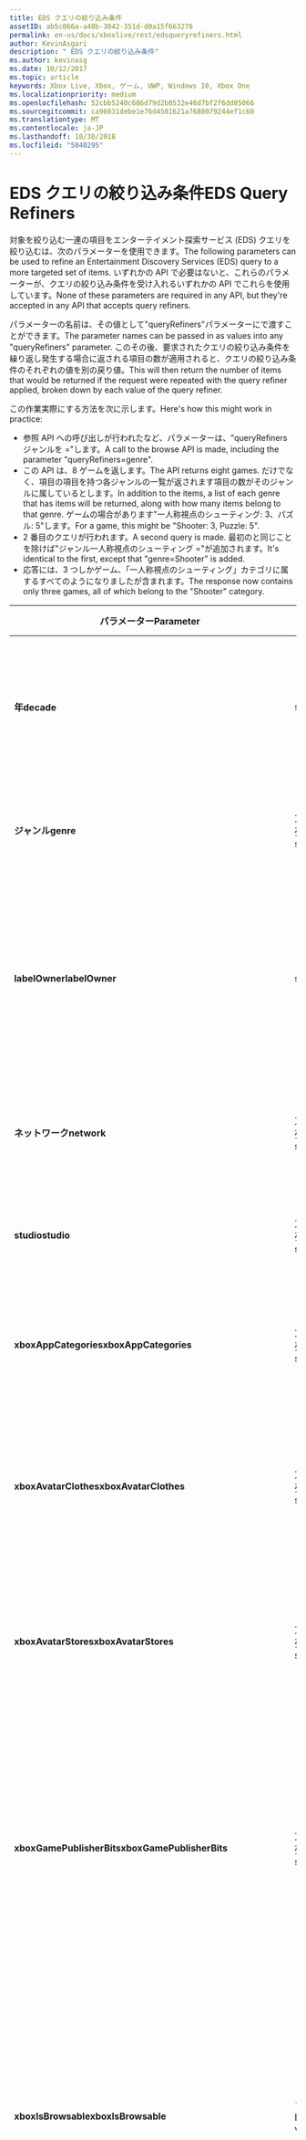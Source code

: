 ```yaml
---
title: EDS クエリの絞り込み条件
assetID: ab5c066a-a48b-3042-351d-d0a15f663276
permalink: en-us/docs/xboxlive/rest/edsqueryrefiners.html
author: KevinAsgari
description: " EDS クエリの絞り込み条件"
ms.author: kevinasg
ms.date: 10/12/2017
ms.topic: article
keywords: Xbox Live, Xbox, ゲーム, UWP, Windows 10, Xbox One
ms.localizationpriority: medium
ms.openlocfilehash: 52cbb5240c686d79d2b0532e46d7bf2f6dd85066
ms.sourcegitcommit: ca96031debe1e76d4501621a7680079244ef1c60
ms.translationtype: MT
ms.contentlocale: ja-JP
ms.lasthandoff: 10/30/2018
ms.locfileid: "5840295"
---
```

# <a name="eds-query-refiners"></a><span data-ttu-id="206f1-104">EDS クエリの絞り込み条件</span><span class="sxs-lookup"><span data-stu-id="206f1-104">EDS Query Refiners</span></span>
 
<a id="ID4EO"></a>

  
 
<span data-ttu-id="206f1-105">対象を絞り込む一連の項目をエンターテイメント探索サービス (EDS) クエリを絞り込むは、次のパラメーターを使用できます。</span><span class="sxs-lookup"><span data-stu-id="206f1-105">The following parameters can be used to refine an Entertainment Discovery Services (EDS) query to a more targeted set of items.</span></span> <span data-ttu-id="206f1-106">いずれかの API で必要はないと、これらのパラメーターが、クエリの絞り込み条件を受け入れるいずれかの API でこれらを使用しています。</span><span class="sxs-lookup"><span data-stu-id="206f1-106">None of these parameters are required in any API, but they're accepted in any API that accepts query refiners.</span></span>
 
<span data-ttu-id="206f1-107">パラメーターの名前は、その値として"queryRefiners"パラメーターにで渡すことができます。</span><span class="sxs-lookup"><span data-stu-id="206f1-107">The parameter names can be passed in as values into any "queryRefiners" parameter.</span></span> <span data-ttu-id="206f1-108">このその後、要求されたクエリの絞り込み条件を繰り返し発生する場合に返される項目の数が適用されると、クエリの絞り込み条件のそれぞれの値を別の戻り値。</span><span class="sxs-lookup"><span data-stu-id="206f1-108">This will then return the number of items that would be returned if the request were repeated with the query refiner applied, broken down by each value of the query refiner.</span></span>
 
<span data-ttu-id="206f1-109">この作業実際にする方法を次に示します。</span><span class="sxs-lookup"><span data-stu-id="206f1-109">Here's how this might work in practice:</span></span>
 
   * <span data-ttu-id="206f1-110">参照 API への呼び出しが行われたなど、パラメーターは、"queryRefiners ジャンルを ="します。</span><span class="sxs-lookup"><span data-stu-id="206f1-110">A call to the browse API is made, including the parameter "queryRefiners=genre".</span></span>
   * <span data-ttu-id="206f1-111">この API は、8 ゲームを返します。</span><span class="sxs-lookup"><span data-stu-id="206f1-111">The API returns eight games.</span></span> <span data-ttu-id="206f1-112">だけでなく、項目の項目を持つ各ジャンルの一覧が返されます項目の数がそのジャンルに属しているとします。</span><span class="sxs-lookup"><span data-stu-id="206f1-112">In addition to the items, a list of each genre that has items will be returned, along with how many items belong to that genre.</span></span> <span data-ttu-id="206f1-113">ゲームの場合があります"一人称視点のシューティング: 3、パズル: 5"します。</span><span class="sxs-lookup"><span data-stu-id="206f1-113">For a game, this might be "Shooter: 3, Puzzle: 5".</span></span>
   * <span data-ttu-id="206f1-114">2 番目のクエリが行われます。</span><span class="sxs-lookup"><span data-stu-id="206f1-114">A second query is made.</span></span> <span data-ttu-id="206f1-115">最初のと同じことを除けば"ジャンル一人称視点のシューティング ="が追加されます。</span><span class="sxs-lookup"><span data-stu-id="206f1-115">It's identical to the first, except that "genre=Shooter" is added.</span></span>
   * <span data-ttu-id="206f1-116">応答には、3 つしかゲーム、「一人称視点のシューティング」カテゴリに属するすべてのようになりましたが含まれます。</span><span class="sxs-lookup"><span data-stu-id="206f1-116">The response now contains only three games, all of which belong to the "Shooter" category.</span></span>
  
| <span data-ttu-id="206f1-117">パラメーター</span><span class="sxs-lookup"><span data-stu-id="206f1-117">Parameter</span></span>| <span data-ttu-id="206f1-118">データ型</span><span class="sxs-lookup"><span data-stu-id="206f1-118">Data Type</span></span>| <span data-ttu-id="206f1-119">説明</span><span class="sxs-lookup"><span data-stu-id="206f1-119">Description</span></span>| 
| --- | --- | --- | 
| <b><span data-ttu-id="206f1-120">年</span><span class="sxs-lookup"><span data-stu-id="206f1-120">decade</span></span></b>| <span data-ttu-id="206f1-121">string</span><span class="sxs-lookup"><span data-stu-id="206f1-121">string</span></span>| <span data-ttu-id="206f1-122">10 年間ですべての項目する必要がありますリリースされています。</span><span class="sxs-lookup"><span data-stu-id="206f1-122">The decade in which all items must have been released.</span></span>| 
| <b><span data-ttu-id="206f1-123">ジャンル</span><span class="sxs-lookup"><span data-stu-id="206f1-123">genre</span></span></b>| <span data-ttu-id="206f1-124">文字列の配列</span><span class="sxs-lookup"><span data-stu-id="206f1-124">array of string</span></span>| <span data-ttu-id="206f1-125">すべての項目が必要なジャンルの一覧。</span><span class="sxs-lookup"><span data-stu-id="206f1-125">The list of genres that all items must have.</span></span>| 
| <b><span data-ttu-id="206f1-126">labelOwner</span><span class="sxs-lookup"><span data-stu-id="206f1-126">labelOwner</span></span></b>| <span data-ttu-id="206f1-127">string</span><span class="sxs-lookup"><span data-stu-id="206f1-127">string</span></span>| <span data-ttu-id="206f1-128">アーティスト、アルバム、またはトラックに関連付けられているミュージック ラベル。</span><span class="sxs-lookup"><span data-stu-id="206f1-128">The music label associated with the artist, album, or track.</span></span>| 
| <b><span data-ttu-id="206f1-129">ネットワーク</span><span class="sxs-lookup"><span data-stu-id="206f1-129">network</span></span></b>| <span data-ttu-id="206f1-130">文字列の配列</span><span class="sxs-lookup"><span data-stu-id="206f1-130">array of string</span></span>| <span data-ttu-id="206f1-131">このネットワークは、項目を作成します。</span><span class="sxs-lookup"><span data-stu-id="206f1-131">The network that created the items.</span></span>| 
| <b><span data-ttu-id="206f1-132">studio</span><span class="sxs-lookup"><span data-stu-id="206f1-132">studio</span></span></b>| <span data-ttu-id="206f1-133">文字列の配列</span><span class="sxs-lookup"><span data-stu-id="206f1-133">array of string</span></span>| <span data-ttu-id="206f1-134">項目の作成、studio します。</span><span class="sxs-lookup"><span data-stu-id="206f1-134">The studio that created the items.</span></span>| 
| <b><span data-ttu-id="206f1-135">xboxAppCategories</span><span class="sxs-lookup"><span data-stu-id="206f1-135">xboxAppCategories</span></span></b>| <span data-ttu-id="206f1-136">文字列の配列</span><span class="sxs-lookup"><span data-stu-id="206f1-136">array of string</span></span>| <span data-ttu-id="206f1-137">すべての Xbox アプリに必要なカテゴリの一覧。</span><span class="sxs-lookup"><span data-stu-id="206f1-137">The list of categories that all Xbox Apps must have.</span></span>| 
| <b><span data-ttu-id="206f1-138">xboxAvatarClothes</span><span class="sxs-lookup"><span data-stu-id="206f1-138">xboxAvatarClothes</span></span></b>| <span data-ttu-id="206f1-139">文字列の配列</span><span class="sxs-lookup"><span data-stu-id="206f1-139">array of string</span></span>| <span data-ttu-id="206f1-140">洋服の種類の一覧のすべての Xbox アバター項目が必要です。</span><span class="sxs-lookup"><span data-stu-id="206f1-140">The list of clothing types all Xbox Avatar items must have.</span></span>| 
| <b><span data-ttu-id="206f1-141">xboxAvatarStores</span><span class="sxs-lookup"><span data-stu-id="206f1-141">xboxAvatarStores</span></span></b>| <span data-ttu-id="206f1-142">文字列の配列</span><span class="sxs-lookup"><span data-stu-id="206f1-142">array of string</span></span>| <span data-ttu-id="206f1-143">アバター項目が所属する必要があるすべての Xbox にストアの一覧。</span><span class="sxs-lookup"><span data-stu-id="206f1-143">The list of stores to which all Xbox avatar items must belong.</span></span>| 
| <b><span data-ttu-id="206f1-144">xboxGamePublisherBits</span><span class="sxs-lookup"><span data-stu-id="206f1-144">xboxGamePublisherBits</span></span></b>| <span data-ttu-id="206f1-145">文字列の配列</span><span class="sxs-lookup"><span data-stu-id="206f1-145">array of string</span></span>| <span data-ttu-id="206f1-146">すべてのゲームの種類の項目や AppType 項目に対して設定する必要がありますゲーム パブリッシャー ビットの一覧。</span><span class="sxs-lookup"><span data-stu-id="206f1-146">The list of game publisher bits that must be set on all GameType items or AppType items.</span></span>| 
| <b><span data-ttu-id="206f1-147">xboxIsBrowsable</span><span class="sxs-lookup"><span data-stu-id="206f1-147">xboxIsBrowsable</span></span></b>| <span data-ttu-id="206f1-148">ブール値</span><span class="sxs-lookup"><span data-stu-id="206f1-148">Boolean value</span></span>| <span data-ttu-id="206f1-149"><b>True</b>を返す場合は、実践的なコンテンツだけでなく、直接操作できる完全なゲームです。</span><span class="sxs-lookup"><span data-stu-id="206f1-149">If <b>true</b>, will return full games which are not directly actionable in addition to actionable content.</span></span> <span data-ttu-id="206f1-150">既定値は<b>false</b>。</span><span class="sxs-lookup"><span data-stu-id="206f1-150">Defaults to <b>false</b>.</span></span>| 
| <b><span data-ttu-id="206f1-151">xboxHasChildMediaItemTypes</span><span class="sxs-lookup"><span data-stu-id="206f1-151">xboxHasChildMediaItemTypes</span></span></b>| <span data-ttu-id="206f1-152">文字列の配列</span><span class="sxs-lookup"><span data-stu-id="206f1-152">array of string</span></span>| <span data-ttu-id="206f1-153">ゲームのメディアのグループで返されたすべての項目には、子のメディア項目の種類は、指定された値のいずれかが必要です。</span><span class="sxs-lookup"><span data-stu-id="206f1-153">All returned items with a media group of Game must have children whose media item type is one of the provided values.</span></span>| 
  
<a id="ID4EEF"></a>

 
## <a name="see-also"></a><span data-ttu-id="206f1-154">関連項目</span><span class="sxs-lookup"><span data-stu-id="206f1-154">See also</span></span>
 
<a id="ID4EGF"></a>

 
##### <a name="parent"></a><span data-ttu-id="206f1-155">Parent</span><span class="sxs-lookup"><span data-stu-id="206f1-155">Parent</span></span>  

[<span data-ttu-id="206f1-156">その他の参照情報</span><span class="sxs-lookup"><span data-stu-id="206f1-156">Additional Reference</span></span>](atoc-xboxlivews-reference-additional.md)

  
<a id="ID4ESF"></a>

 
##### <a name="further-information"></a><span data-ttu-id="206f1-157">詳細情報</span><span class="sxs-lookup"><span data-stu-id="206f1-157">Further Information</span></span> 

[<span data-ttu-id="206f1-158">マーケットプレース URI</span><span class="sxs-lookup"><span data-stu-id="206f1-158">Marketplace URIs</span></span>](../uri/marketplace/atoc-reference-marketplace.md)

   